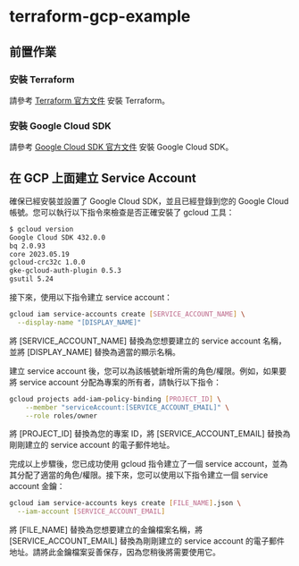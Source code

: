 # terraform-gcp-example

## 前置作業

### 安裝 Terraform

請參考 [Terraform 官方文件](https://learn.hashicorp.com/tutorials/terraform/install-cli) 安裝 Terraform。

### 安裝 Google Cloud SDK

請參考 [Google Cloud SDK 官方文件](https://cloud.google.com/sdk/docs/install) 安裝 Google Cloud SDK。

## 在 GCP 上面建立 Service Account

確保已經安裝並設置了 Google Cloud SDK，並且已經登錄到您的 Google Cloud 帳號。您可以執行以下指令來檢查是否正確安裝了 gcloud 工具：

```bash
$ gcloud version
Google Cloud SDK 432.0.0
bq 2.0.93
core 2023.05.19
gcloud-crc32c 1.0.0
gke-gcloud-auth-plugin 0.5.3
gsutil 5.24
```

接下來，使用以下指令建立 service account：

```bash
gcloud iam service-accounts create [SERVICE_ACCOUNT_NAME] \
  --display-name "[DISPLAY_NAME]"
```

將 [SERVICE_ACCOUNT_NAME] 替換為您想要建立的 service account 名稱，並將 [DISPLAY_NAME] 替換為適當的顯示名稱。

建立 service account 後，您可以為該帳號新增所需的角色/權限。例如，如果要將 service account 分配為專案的所有者，請執行以下指令：

```bash
gcloud projects add-iam-policy-binding [PROJECT_ID] \
    --member "serviceAccount:[SERVICE_ACCOUNT_EMAIL]" \
    --role roles/owner
```

將 [PROJECT_ID] 替換為您的專案 ID，將 [SERVICE_ACCOUNT_EMAIL] 替換為剛剛建立的 service account 的電子郵件地址。

完成以上步驟後，您已成功使用 gcloud 指令建立了一個 service account，並為其分配了適當的角色/權限。接下來，您可以使用以下指令建立一個 service account 金鑰：

```bash
gcloud iam service-accounts keys create [FILE_NAME].json \
  --iam-account [SERVICE_ACCOUNT_EMAIL]
```

將 [FILE_NAME] 替換為您想要建立的金鑰檔案名稱，將 [SERVICE_ACCOUNT_EMAIL] 替換為剛剛建立的 service account 的電子郵件地址。請將此金鑰檔案妥善保存，因為您稍後將需要使用它。
